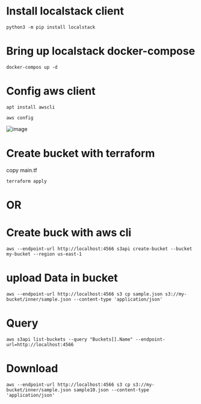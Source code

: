 # Install localstack client 

```
python3 -m pip install localstack
```

# Bring up localstack docker-compose 
```
docker-compos up -d
```
# Config aws client 
```
apt install awscli 

aws config
```
![image](https://user-images.githubusercontent.com/88557305/215318895-9fdf2616-e5cb-4978-bef2-e303c2c59ae1.png)



# Create bucket with terraform 
copy main.tf
```
terraform apply
```
# OR
# Create buck with aws cli
```
aws --endpoint-url http://localhost:4566 s3api create-bucket --bucket my-bucket --region us-east-1
```

# upload Data in bucket
```
aws --endpoint-url http://localhost:4566 s3 cp sample.json s3://my-bucket/inner/sample.json --content-type 'application/json'
```
# Query 
```
aws s3api list-buckets --query "Buckets[].Name" --endpoint-url=http://localhost:4566 
```
# Download 
```
aws --endpoint-url http://localhost:4566 s3 cp s3://my-bucket/inner/sample.json sample10.json --content-type 'application/json'   
```

